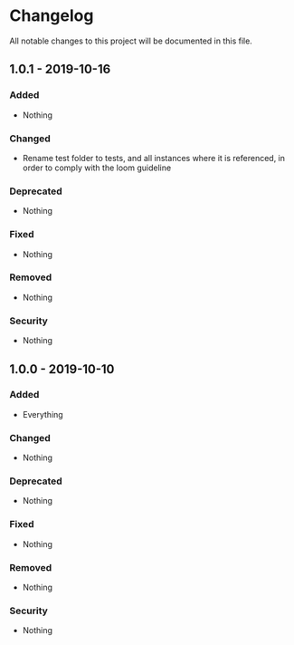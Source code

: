 # Changelog

All notable changes to this project will be documented in this file.
## 1.0.1 - 2019-10-16

### Added
- Nothing

### Changed
- Rename test folder to tests, and all instances where it is referenced, in order to comply with the loom guideline

### Deprecated
- Nothing

### Fixed
- Nothing

### Removed
- Nothing

### Security
- Nothing

## 1.0.0 - 2019-10-10

### Added
- Everything

### Changed
- Nothing

### Deprecated
- Nothing

### Fixed
- Nothing

### Removed
- Nothing

### Security
- Nothing
